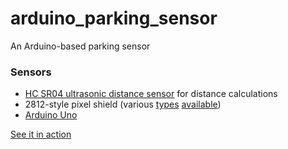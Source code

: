 # arduino_parking_sensor
An Arduino-based parking sensor

### Sensors

* [HC SR04 ultrasonic distance sensor](https://www.amazon.com/gp/product/B01GNEHJNC/ref=ppx_yo_dt_b_asin_title_o02_s00?ie=UTF8&psc=1) for distance calculations
* 2812-style pixel shield (various [types](https://www.amazon.com/gp/product/B01E8LZD58/ref=ppx_yo_dt_b_asin_title_o00_s00?ie=UTF8&psc=1) [available](https://www.adafruit.com/product/1430))
* [Arduino Uno](https://store.arduino.cc/usa/arduino-uno-rev3)

[See it in action](parking_sensor.mov)
